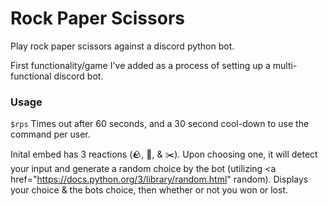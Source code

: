 # Rock Paper Scissors
Play rock paper scissors against a discord python bot.

First functionality/game I've added as a process of setting up a multi-functional discord bot.

### Usage
`$rps`
Times out after 60 seconds, and a 30 second cool-down to use the command per user.

Inital embed has 3 reactions (🪨, 🧻, & ✂️). Upon choosing one, it will detect your input and generate a random choice by the bot (utilizing <a href="https://docs.python.org/3/library/random.html" random</a>). Displays your choice & the bots choice, then whether or not you won or lost.
